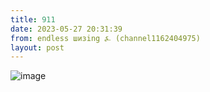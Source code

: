 ```yaml
---
title: 911
date: 2023-05-27 20:31:39
from: endless шизing ⍼ (channel1162404975)
layout: post
---
```


![image](photos/photo_66@27-05-2023_20-31-39.jpg)


